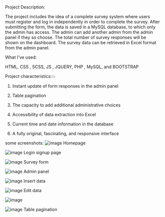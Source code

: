 Project Description:

The project includes the idea of a complete survey system where users must register and log in independently in order to complete the survey. After submitting the form, the data is saved in a MySQL database, to which only the admin has access. The admin can add another admin from the admin panel if they so choose. The total number of survey responses will be shown on the dashboard. The survey data can be retrieved in Excel format from the admin panel.


What I've used:

HTML, CSS , SCSS,  JS , JQUERY, PHP , MySQL,  and BOOTSTRAP


Project characteristics:💥


1. Instant update of form responses in the admin panel


2. Table pagination


3. The capacity to add additional administrative choices


4. Accessibility of data extraction into Excel


5. Current time and date information in the database


6. A fully original, fascinating, and responsive interface

some screenshots: ![image](https://github.com/Priya7319/CodeClauseInternship_completesurveysystem/assets/121280644/aa514a07-6202-4e54-b5bd-08d8751d2811)
 Homepage

![image](https://github.com/Priya7319/CodeClauseInternship_completesurveysystem/assets/121280644/64b2b0b7-0ed6-4e48-a368-709ec894fa20)
 Login signup page

![image](https://github.com/Priya7319/CodeClauseInternship_completesurveysystem/assets/121280644/0527824b-37a5-4bac-a04c-9e57ff87a427)
Survey form


![image](https://github.com/Priya7319/CodeClauseInternship_completesurveysystem/assets/121280644/5d485386-e0be-45c8-9e59-74022b8cc2e5)
Admin panel


![image](https://github.com/Priya7319/CodeClauseInternship_completesurveysystem/assets/121280644/2cf7f0fa-03b7-4b4d-8b7a-3cc0c31c4764) Insert data


![image](https://github.com/Priya7319/CodeClauseInternship_completesurveysystem/assets/121280644/4f1a36b1-4109-4a98-bb28-6f7259a5f382) Edit data


![image](https://github.com/Priya7319/CodeClauseInternship_completesurveysystem/assets/121280644/9bada366-e8ac-46f3-ab0c-d1d33eb837e4) 



![image](https://github.com/Priya7319/CodeClauseInternship_completesurveysystem/assets/121280644/cfb8ab7a-ba34-443b-810d-9121bd660655) Table pagination



